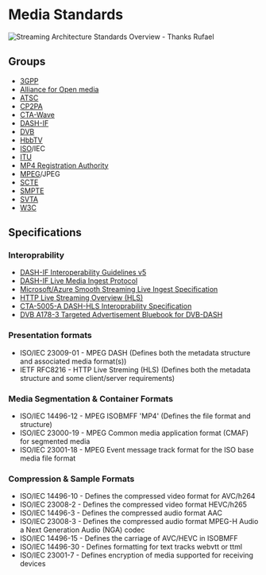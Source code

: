 # Media Standards

![Streaming Architecture Standards Overview - Thanks
Rufael](../../images/standards-streaming-architecture.png)

## Groups
- [3GPP](https://www.3gpp.org/)
- [Alliance for Open media](https://aomedia.org/)
- [ATSC](https://www.atsc.org/)
- [CP2PA](https://c2pa.org/)
- [CTA-Wave](https://github.com/cta-wave)
- [DASH-IF](https://dashif.org/)
- [DVB](https://dvb.org/)
- [HbbTV](https://www.hbbtv.org/)    
- [ISO](https://www.iso.org/home.html)/IEC
- [ITU](https://www.itu.int/en/Pages/default.aspx)
- [MP4 Registration Authority](https://mp4ra.org/)
- [MPEG](https://www.mpeg.org/about-mpeg/)/JPEG
- [SCTE](https://www.scte.org/)
- [SMPTE](https://www.smpte.org/)
- [SVTA](https://www.svta.org/)
- [W3C](https://www.w3.org/)

## Specifications
### Interoprability 
- [DASH-IF Interoperability Guidelines v5](https://dashif.org/guidelines/iop-v5/)
- [DASH-IF Live Media Ingest Protocol](https://dashif-documents.azurewebsites.net/Ingest/master/DASH-IF-Ingest.html)
- [Microsoft/Azure Smooth Streaming Live Ingest Specification](https://learn.microsoft.com/en-us/previous-versions/media-services/previous/media-services-fmp4-live-ingest-overview)
- [HTTP Live Streaming Overview (HLS)](https://developer.apple.com/documentation/http-live-streaming)
- [CTA-5005-A DASH-HLS Interoprability Specification](https://cdn.cta.tech/cta/media/media/resources/standards/cta-5005-a-final.pdf)
- [DVB A178-3 Targeted Advertisement Bluebook for DVB-DASH](https://dvb.org/?standard=dynamic-substitution-of-content-in-linear-broadcast-part-3-carriage-and-signalling-of-placement-opportunity-information-in-dvb-dash)
  
### Presentation formats
- ISO/IEC 23009-01 - MPEG DASH (Defines both the metadata structure and associated media format(s))
- IETF RFC8216 - HTTP Live Streming (HLS) (Defines both the metadata structure
  and some client/server requirements)

### Media Segmentation & Container Formats
- ISO/IEC 14496-12 - MPEG ISOBMFF 'MP4' (Defines the file format and structure)
- ISO/IEC 23000-19 - MPEG Common media application format (CMAF) for segmented media
- ISO/IEC 23001-18 - MPEG Event message track format for the ISO base media file format

### Compression & Sample Formats
- ISO/IEC 14496-10 - Defines the compressed video format for AVC/h264 
- ISO/IEC 23008-2 - Defines the compressed video format HEVC/h265 
- ISO/IEC 14496-3 - Defines the compressed audio format AAC 
- ISO/IEC 23008-3 - Defines the compressed audio format MPEG-H Audio a Next Generation Audio (NGA) codec
- ISO/IEC 14496-15 - Defines the carriage of AVC/HEVC in ISOBMFF 
- ISO/IEC 14496-30 - Defines formatting for text tracks webvtt or ttml
- ISO/IEC 23001-7 - Defines encryption of media supported for receiving devices
